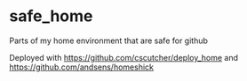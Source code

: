 # safe_home
Parts of my home environment that are safe for github

Deployed with https://github.com/cscutcher/deploy_home and https://github.com/andsens/homeshick
